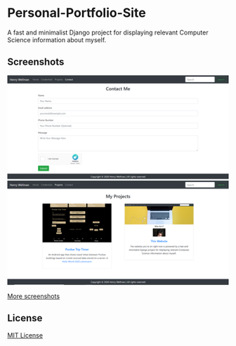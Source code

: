 # Personal-Portfolio-Site
A fast and minimalist Django project for displaying relevant Computer Science information about myself.

## Screenshots

<img src="screenshots/contact.PNG" alt-text="Screenshot">
<img src="screenshots/projects.PNG" alt-text="Screenshot">

[More screenshots](screenshots/)


## License

[MIT License](LICENSE)

